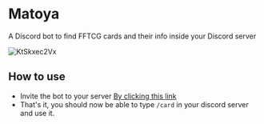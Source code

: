 # Matoya

A Discord bot to find FFTCG cards and their info inside your Discord server

![KtSkxec2Vx](https://user-images.githubusercontent.com/11519203/136340174-cc2822e7-42c5-4234-a057-b80d0ff94716.gif)

## How to use

 - Invite the bot to your server [By clicking this link](https://discord.com/api/oauth2/authorize?client_id=895344161715257374&permissions=2147534912&scope=bot%20applications.commands)
 - That's it, you should now be able to type `/card` in your discord server and use it.
